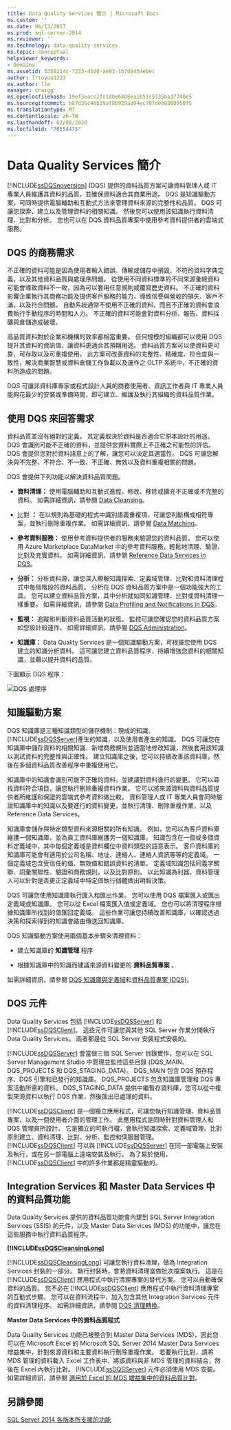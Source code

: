 ```yaml
---
title: Data Quality Services 簡介 | Microsoft Docs
ms.custom: ''
ms.date: 06/13/2017
ms.prod: sql-server-2014
ms.reviewer: ''
ms.technology: data-quality-services
ms.topic: conceptual
helpviewer_keywords:
- Domains
ms.assetid: 5350214c-7333-41d0-ae83-1b7d8454ebec
author: lrtoyou1223
ms.author: lle
manager: craigg
ms.openlocfilehash: 19ef3eacc2fc1dbe6408ea1b51c5135ba37740e5
ms.sourcegitcommit: b87d36c46b39af8b929ad94ec707dee8800950f5
ms.translationtype: MT
ms.contentlocale: zh-TW
ms.lasthandoff: 02/08/2020
ms.locfileid: "70154475"
---
```

# <a name="introduction-to-data-quality-services"></a>Data Quality Services 簡介
  
  [!INCLUDE[ssDQSnoversion](../includes/ssdqsnoversion-md.md)] (DQS) 提供的資料品質方案可讓資料管理人或 IT 專業人員維護其資料的品質，並確保資料適合其商業用途。 DQS 是知識驅動方案，可同時提供電腦輔助和互動式方法來管理資料來源的完整性和品質。 DQS 可讓您探索、建立以及管理資料的相關知識。 然後您可以使用該知識執行資料清理、比對和分析。 您也可以在 DQS 資料品質專案中使用參考資料提供者的雲端式服務。  
  
##  <a name="BusinessNeed"></a>DQS 的商務需求  
 不正確的資料可能是因為使用者輸入錯誤、傳輸或儲存中損毀、不符的資料字典定義，以及其他資料品質與處理序問題。 從使用不同資料標準的不同來源彙總資料可能會導致資料不一致，因為可以套用任意規則或覆寫歷史資料。 不正確的資料影響企業執行其商務功能及提供客戶服務的能力，導致信譽與營收的損失、客戶不滿，以及符合問題。 自動系統通常不使用不正確的資料，而且不正確的資料會浪費執行手動程序的時間和人力。 不正確的資料可能會對資料分析、報告、資料採礦與倉儲造成破壞。  
  
 高品質資料對於企業和機構的效率都相當重要。 任何規模的組織都可以使用 DQS 提升其資料的資訊值，讓資料更適合其預期用途。 資料品質方案可以使資料更可靠、可存取以及可重複使用。 此方案可改善資料的完整性、精確度、符合度與一致性，解決商業智慧或資料倉儲工作負載以及運作之 OLTP 系統中，不正確的資料所造成的問題。  
  
 DQS 可讓非資料庫專家或程式設計人員的商務使用者、資訊工作者與 IT 專業人員能夠花最少的安裝或準備時間，即可建立、維護及執行其組織的資料品質作業。  
  
##  <a name="Answer"></a>使用 DQS 來回答需求  
 資料品質並沒有絕對的定義。 其定義取決於資料是否適合它原本設計的用途。 DQS 會識別可能不正確的資料，並提供您資料實際上不正確之可能性的評估。 DQS 會提供您對於資料語意上的了解，讓您可以決定其適當性。 DQS 可讓您解決與不完整、不符合、不一致、不正確、無效以及資料重複相關的問題。  
  
 DQS 會提供下列功能以解決資料品質問題。  
  
-   **資料清理：** 使用電腦輔助和互動式進程，修改、移除或擴充不正確或不完整的資料。 如需詳細資訊，請參閱 [Data Cleansing](../../2014/data-quality-services/data-cleansing.md)。  
  
-   比對 **：** 在以規則為基礎的程式中識別語義重複項，可讓您判斷構成相符專案，並執行刪除重複作業。 如需詳細資訊，請參閱 [Data Matching](../../2014/data-quality-services/data-matching.md)。  
  
-   **參考資料服務：** 使用參考資料提供者的服務來驗證您的資料品質。 您可以使用 Azure Marketplace DataMarket 中的參考資料服務，輕鬆地清理、驗證、比對及充實資料。 如需詳細資訊，請參閱 [Reference Data Services in DQS](../../2014/data-quality-services/reference-data-services-in-dqs.md)。  
  
-   **分析：** 分析資料源，讓您深入瞭解知識探索、定義域管理、比對和資料清理程式中每個階段的資料品質。 分析在 DQS 資料品質方案中是一個功能強大的工具。 您可以建立資料品質方案，其中分析就如同知識管理、比對或資料清理一樣重要。 如需詳細資訊，請參閱 [Data Profiling and Notifications in DQS](../../2014/data-quality-services/data-profiling-and-notifications-in-dqs.md)。  
  
-   **監視：** 追蹤和判斷資料品質活動的狀態。 監控可讓您確認您的資料品質方案如您設計般運作。 如需詳細資訊，請參閱 [DQS Administration](../../2014/data-quality-services/dqs-administration.md)。  
  
-   **知識庫：** Data Quality Services 是一個知識驅動方案，可根據您使用 DQS 建立的知識分析資料。 這可讓您建立資料品質程序，持續增強您資料的相關知識，並藉以提升資料的品質。  
  
 下圖顯示 DQS 程序：  
  
 ![DQS 處理序](../../2014/data-quality-services/media/dqs-process.gif "DQS 處理序")  
  
##  <a name="KnowledgeDrivenSolution"></a>知識驅動方案  
 DQS 知識庫是三種知識類型的儲存機制：現成的知識、 [!INCLUDE[ssDQSServer](../includes/ssdqsserver-md.md)]產生的知識，以及使用者產生的知識。 DQS 可讓您在知識庫中儲存資料的相關知識、新增商務規則並適當地修改知識，然後套用該知識以測試資料的完整性與正確性。 建立知識庫之後，您可以持續改善該資料庫，然後在多個資料品質改善程序中重複使用它。  
  
 知識庫中的知識會識別可能不正確的資料，並建議對資料進行的變更。 它可以尋找資料符合項目，讓您執行刪除重複資料作業。 它可以將來源資料與資料品質提供者所維護和保證的雲端式參考資料做比較。 資料管理人或 IT 專業人員會同時驗證知識庫中的知識以及要進行的資料變更，並執行清理、刪除重複作業，以及 Reference Data Services。  
  
 知識庫會儲存與特定類型資料來源相關的所有知識。 例如，您可以為客戶資料庫維護一個知識庫，並為員工資料庫維護另一個知識庫。 知識包含在一個或多個資料定義域中，其中每個定義域是資料欄位中資料類型的語意表示。 客戶資料庫的知識庫可能會有適用於公司名稱、地址、連絡人、連絡人資訊等等的定義域。 一個定義域包含受信任的值、無效值和錯誤資料的清單。 定義域知識包括同義字關聯、詞彙關聯性、驗證和商務規則，以及比對原則。 以此知識為利器，資料管理人可以針對是否更正定義域中特定值執行個體做出明智決策。  
  
 DQS 可讓您使用知識庫執行匯入和匯出作業。 您可以使用 DQS 檔案匯入或匯出定義域或知識庫。 您可以從 Excel 檔案匯入值或定義域。 您也可以將清理程序根據知識庫所找到的值匯回定義域。 這些作業可讓您持續改善知識庫，以確認透過決策和探索得到的知識會路由傳送回知識庫。  
  
 DQS 知識驅動方案使用兩個基本步驟來清理資料：  
  
-   建立知識庫的 **知識管理** 程序  
  
-   根據知識庫中的知識而建議來源資料變更的 **資料品質專案** 。  
  
 如需詳細資訊，請參閱 [DQS 知識庫與定義域](../../2014/data-quality-services/dqs-knowledge-bases-and-domains.md)和[資料品質專案 &#40;DQS&#41;](../../2014/data-quality-services/data-quality-projects-dqs.md)。  
  
##  <a name="Components"></a>DQS 元件  
 Data Quality Services 包括 [!INCLUDE[ssDQSServer](../includes/ssdqsserver-md.md)] 和 [!INCLUDE[ssDQSClient](../includes/ssdqsclient-md.md)]。 這些元件可讓您與其他 SQL Server 作業分開執行 Data Quality Services。 兩者都是從 SQL Server 安裝程式安裝的。  
  
 
  [!INCLUDE[ssDQSServer](../includes/ssdqsserver-md.md)] 會當做三個 SQL Server 目錄實作，您可以在 SQL Server Management Studio 中管理並監控這些目錄 (DQS_MAIN、DQS_PROJECTS 和 DQS_STAGING_DATA)。 DQS_MAIN 包含 DQS 預存程序、DQS 引擎和已發行的知識庫。 DQS_PROJECTS 包含知識庫管理和 DQS 專案活動所需的資料。 DQS_STAGING_DATA 提供中繼暫存資料庫，您可以從中複製來源資料以執行 DQS 作業，然後匯出已處理的資料。  
  
 
  [!INCLUDE[ssDQSClient](../includes/ssdqsclient-md.md)] 是一個獨立應用程式，可讓您執行知識管理、資料品質專案，以及一個使用者介面的管理工作。 此應用程式是同時針對資料管理人和 DQS 管理員所設計。 它是獨立的可執行檔，會執行知識探索、定義域管理、比對原則建立、資料清理、比對、分析、監控和伺服器管理。 
  [!INCLUDE[ssDQSClient](../includes/ssdqsclient-md.md)] 可以與 [!INCLUDE[ssDQSServer](../includes/ssdqsserver-md.md)] 在同一部電腦上安裝及執行，或在另一部電腦上遠端安裝及執行。 為了易於使用， [!INCLUDE[ssDQSClient](../includes/ssdqsclient-md.md)] 中的許多作業都是精靈驅動的。  
  
##  <a name="Processes"></a>Integration Services 和 Master Data Services 中的資料品質功能  
 Data Quality Services 提供的資料品質功能會內建到 SQL Server Integration Services (SSIS) 的元件，以及 Master Data Services (MDS) 的功能中，讓您在這些服務中執行資料品質程序。  
  
 **[!INCLUDE[ssDQSCleansingLong](../includes/ssdqscleansinglong-md.md)]**  
  
 
  [!INCLUDE[ssDQSCleansingLong](../includes/ssdqscleansinglong-md.md)] 可讓您執行資料清理，做為 Integration Services 封裝的一部分。 執行封裝時，會將資料清理當做批次檔案執行。 這是在 [!INCLUDE[ssDQSClient](../includes/ssdqsclient-md.md)] 應用程式中執行清理專案的替代方案。 您可以自動確保資料的品質。 您不必在 [!INCLUDE[ssDQSClient](../includes/ssdqsclient-md.md)] 應用程式中執行資料清理專案的互動式步驟。 您可以在資料流程中，加入包含其他 Integration Services 元件的資料清理程序。 如需詳細資訊，請參閱 [DQS 清理轉換](../integration-services/data-flow/transformations/dqs-cleansing-transformation.md)。  
  
 **Master Data Services 中的資料品質程式**  
  
 Data Quality Services 功能已被整合到 Master Data Services (MDS)，因此您可以在 Microsoft Excel 的 Microsoft SQL Server 2014 Master Data Services 增益集中，針對來源資料和主要資料執行刪除重複作業。 若要執行比對，請將 MDS 管理的資料載入 Excel 工作表中、將該資料與非 MDS 管理的資料結合，然後在 Excel 內執行比對。 
  [!INCLUDE[ssDQSServer](../includes/ssdqsserver-md.md)] 元件必須使用 MDS 安裝。 如需詳細資訊，請參閱  [適用於 Excel 的 MDS 增益集中的資料品質比對](../master-data-services/microsoft-excel-add-in/data-quality-matching-in-the-mds-add-in-for-excel.md)。  
  
## <a name="see-also"></a>另請參閱  
 [SQL Server 2014 各版本所支援的功能](../../2014/getting-started/features-supported-by-the-editions-of-sql-server-2014.md)  
  
  
